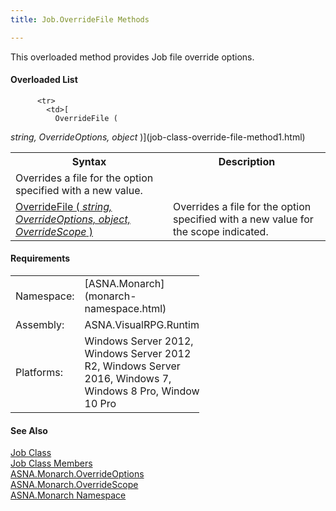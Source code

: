 ```yaml
---
title: Job.OverrideFile Methods

---
```


This overloaded method provides Job file override options.

#### Overloaded List
<table class="mytable" cellspacing="0" cellpadding="4" width="90%">
          <colgroup>
            <col width="50%" />
            <col width="50%" />
          </colgroup>
          <tr>
            <th>Syntax</th>
            <th>Description</th>
          </tr>

          <tr>
            <td>[
              OverrideFile (
 *string, OverrideOptions, object* 
)](job-class-override-file-method1.html)
            </td>
            <td>Overrides a
            file for the option specified with
            a new value.</td>
          </tr>
          <tr>
            <td>[
              OverrideFile (
 *string, OverrideOptions, object,
              OverrideScope* 
)](job-class-override-file-method2.html)
            </td>
            <td>Overrides a
            file for the option specified with
            a new value for the scope
            indicated.</td>
          </tr>
</table>

<!-- start -->

#### Requirements
<table class="dttable" cellspacing="0" cellpadding="4" style="width: 60%">
           <colgroup>
            <col width="15%" style="font-weight:bold" />
            <col width="85%" />
          </colgroup>
          <tr>
            <td>Namespace:</td>
            <td>[ASNA.Monarch](monarch-namespace.html)</td>
          </tr>
          <tr>
            <td>Assembly:</td>
            <td>ASNA.VisualRPG.Runtime.</td>
          </tr>
         <tr>
            <td>Platforms:</td>
            <td>Windows Server 2012, Windows Server 2012 R2, Windows Server 2016, Windows 7, Windows 8 Pro, Windows 10 Pro</td>
         </tr>
</table>

<!-- end -->

#### See Also
[Job Class](job-class.html) <br /> [Job Class Members](job-members.html) <br /> [ ASNA.Monarch.OverrideOptions](override-options-enumeration.html) <br /> [ ASNA.Monarch.OverrideScope](overrideScope-enumeration.html) <br /> [ASNA.Monarch Namespace](monarch-namespace.html) 
